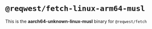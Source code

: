 # `@reqwest/fetch-linux-arm64-musl`

This is the **aarch64-unknown-linux-musl** binary for `@reqwest/fetch`
